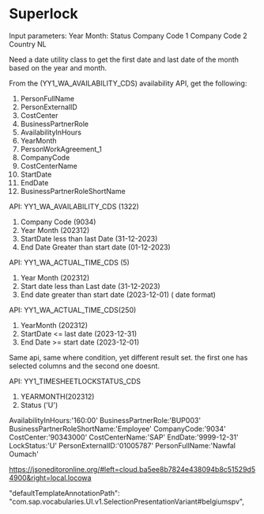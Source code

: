 # Superlock

Input parameters: 
Year Month: 
Status 
Company Code 1 
Company Code 2 
Country NL 

Need a date utility class to get the first date and last date of the month based on the year and month. 

From the (YY1_WA_AVAILABILITY_CDS) availability API, get the following: 
1. PersonFullName 
2. PersonExternalID
3. CostCenter 
4. BusinessPartnerRole 
5. AvailabilityInHours 
6. YearMonth
7. PersonWorkAgreement_1
8. CompanyCode 
9. CostCenterName 
10. StartDate
11. EndDate 
12. BusinessPartnerRoleShortName 

API: YY1_WA_AVAILABILITY_CDS (1322)
1. Company Code (9034)
2. Year Month (202312)
3. StartDate less than last Date (31-12-2023)
4. End Date Greater than start date (01-12-2023)

API: YY1_WA_ACTUAL_TIME_CDS (5)
1. Year Month (202312)
2. Start date less than Last date (31-12-2023)
3. End date greater than start date (2023-12-01) ( date format)

API: YY1_WA_ACTUAL_TIME_CDS(250)
1. YearMonth (202312)
2. StartDate <= last date (2023-12-31)
3. End Date >= start date (2023-12-01)

Same api, same where condition, yet different result set. the first one has selected columns and the second one doesnt. 

API: YY1_TIMESHEETLOCKSTATUS_CDS
1. YEARMONTH(202312)
2. Status ('U')

AvailabilityInHours:'160:00'
BusinessPartnerRole:'BUP003'
BusinessPartnerRoleShortName:'Employee'
CompanyCode:'9034'
CostCenter:'90343000'
CostCenterName:'SAP'
EndDate:'9999-12-31'
LockStatus:'U'
PersonExternalID:'01005787'
PersonFullName:'Nawfal Oumach'

https://jsoneditoronline.org/#left=cloud.ba5ee8b7824e438094b8c51529d54900&right=local.locowa


"defaultTemplateAnnotationPath": "com.sap.vocabularies.UI.v1.SelectionPresentationVariant#belgiumspv",